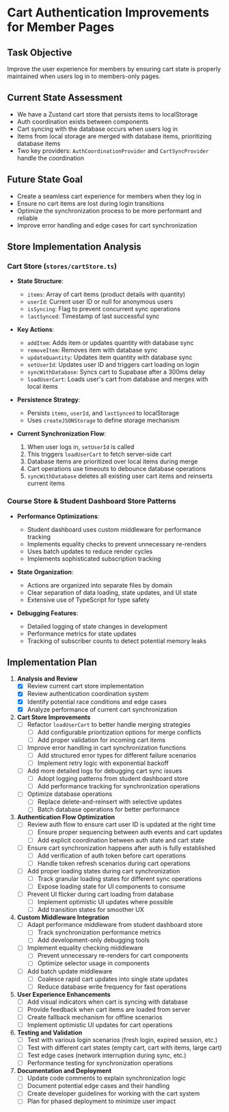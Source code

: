 # Cart Authentication Improvements for Member Pages

## Task Objective
Improve the user experience for members by ensuring cart state is properly maintained when users log in to members-only pages.

## Current State Assessment
- We have a Zustand cart store that persists items to localStorage
- Auth coordination exists between components
- Cart syncing with the database occurs when users log in
- Items from local storage are merged with database items, prioritizing database items
- Two key providers: `AuthCoordinationProvider` and `CartSyncProvider` handle the coordination

## Future State Goal
- Create a seamless cart experience for members when they log in
- Ensure no cart items are lost during login transitions
- Optimize the synchronization process to be more performant and reliable
- Improve error handling and edge cases for cart synchronization

## Store Implementation Analysis

### Cart Store (`stores/cartStore.ts`)
- **State Structure**:
  - `items`: Array of cart items (product details with quantity)
  - `userId`: Current user ID or null for anonymous users
  - `isSyncing`: Flag to prevent concurrent sync operations
  - `lastSynced`: Timestamp of last successful sync

- **Key Actions**:
  - `addItem`: Adds item or updates quantity with database sync
  - `removeItem`: Removes item with database sync
  - `updateQuantity`: Updates item quantity with database sync
  - `setUserId`: Updates user ID and triggers cart loading on login
  - `syncWithDatabase`: Syncs cart to Supabase after a 300ms delay
  - `loadUserCart`: Loads user's cart from database and merges with local items

- **Persistence Strategy**:
  - Persists `items`, `userId`, and `lastSynced` to localStorage
  - Uses `createJSONStorage` to define storage mechanism

- **Current Synchronization Flow**:
  1. When user logs in, `setUserId` is called
  2. This triggers `loadUserCart` to fetch server-side cart
  3. Database items are prioritized over local items during merge
  4. Cart operations use timeouts to debounce database operations
  5. `syncWithDatabase` deletes all existing user cart items and reinserts current items

### Course Store & Student Dashboard Store Patterns
- **Performance Optimizations**:
  - Student dashboard uses custom middleware for performance tracking
  - Implements equality checks to prevent unnecessary re-renders
  - Uses batch updates to reduce render cycles
  - Implements sophisticated subscription tracking

- **State Organization**:
  - Actions are organized into separate files by domain
  - Clear separation of data loading, state updates, and UI state
  - Extensive use of TypeScript for type safety

- **Debugging Features**:
  - Detailed logging of state changes in development
  - Performance metrics for state updates
  - Tracking of subscriber counts to detect potential memory leaks

## Implementation Plan

1. **Analysis and Review**
   - [x] Review current cart store implementation
   - [x] Review authentication coordination system
   - [x] Identify potential race conditions and edge cases
   - [x] Analyze performance of current cart synchronization

2. **Cart Store Improvements**
   - [ ] Refactor `loadUserCart` to better handle merging strategies
     - [ ] Add configurable prioritization options for merge conflicts
     - [ ] Add proper validation for incoming cart items
   - [ ] Improve error handling in cart synchronization functions
     - [ ] Add structured error types for different failure scenarios
     - [ ] Implement retry logic with exponential backoff
   - [ ] Add more detailed logs for debugging cart sync issues
     - [ ] Adopt logging patterns from student dashboard store
     - [ ] Add performance tracking for synchronization operations
   - [ ] Optimize database operations
     - [ ] Replace delete-and-reinsert with selective updates
     - [ ] Batch database operations for better performance

3. **Authentication Flow Optimization**
   - [ ] Review auth flow to ensure cart user ID is updated at the right time
     - [ ] Ensure proper sequencing between auth events and cart updates
     - [ ] Add explicit coordination between auth state and cart state
   - [ ] Ensure cart synchronization happens after auth is fully established
     - [ ] Add verification of auth token before cart operations
     - [ ] Handle token refresh scenarios during cart operations
   - [ ] Add proper loading states during cart synchronization
     - [ ] Track granular loading states for different sync operations
     - [ ] Expose loading state for UI components to consume
   - [ ] Prevent UI flicker during cart loading from database
     - [ ] Implement optimistic UI updates where possible
     - [ ] Add transition states for smoother UX

4. **Custom Middleware Integration**
   - [ ] Adapt performance middleware from student dashboard store
     - [ ] Track synchronization performance metrics
     - [ ] Add development-only debugging tools
   - [ ] Implement equality checking middleware
     - [ ] Prevent unnecessary re-renders for cart components
     - [ ] Optimize selector usage in components
   - [ ] Add batch update middleware
     - [ ] Coalesce rapid cart updates into single state updates
     - [ ] Reduce database write frequency for fast operations

5. **User Experience Enhancements**
   - [ ] Add visual indicators when cart is syncing with database
   - [ ] Provide feedback when cart items are loaded from server
   - [ ] Create fallback mechanism for offline scenarios
   - [ ] Implement optimistic UI updates for cart operations

6. **Testing and Validation**
   - [ ] Test with various login scenarios (fresh login, expired session, etc.)
   - [ ] Test with different cart states (empty cart, cart with items, large cart)
   - [ ] Test edge cases (network interruption during sync, etc.)
   - [ ] Performance testing for synchronization operations

7. **Documentation and Deployment**
   - [ ] Update code comments to explain synchronization logic
   - [ ] Document potential edge cases and their handling
   - [ ] Create developer guidelines for working with the cart system
   - [ ] Plan for phased deployment to minimize user impact 